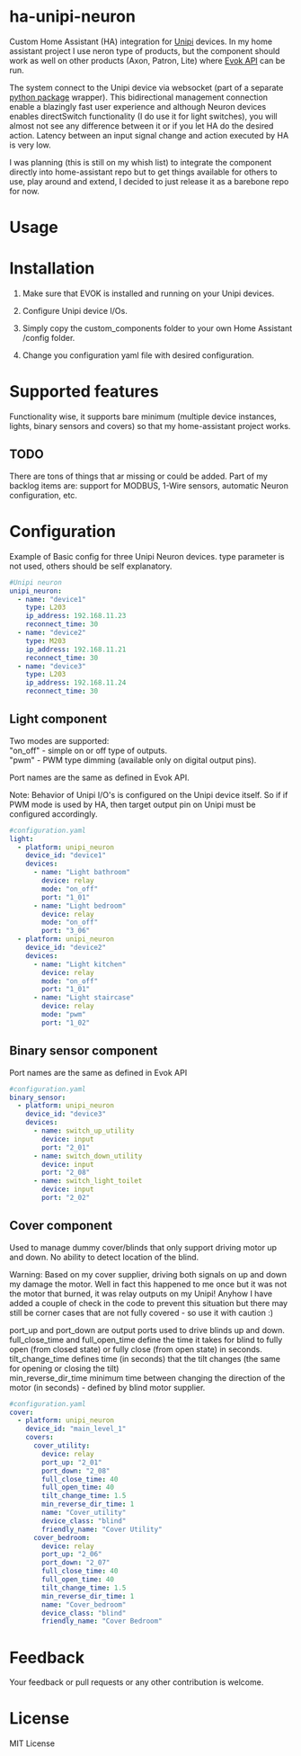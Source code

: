 # ha-unipi-neuron
Custom Home Assistant (HA) integration for [Unipi](https://www.unipi.technology) devices. In my home assistant project I use neron type of products, but the component should work as well on other products (Axon, Patron, Lite) where [Evok API](https://github.com/UniPiTechnology/evok) can be run.

The system connect to the Unipi device via websocket (part of a separate [python package](https://pypi.org/project/evok-ws-client/) wrapper). This bidirectional management connection enable a blazingly fast user experience and although Neuron devices enables directSwitch functionality (I do use it for light switches), you will almost not see any difference between it or if you let HA do the desired action. Latency between an input signal change and action executed by HA is very low.

I was planning (this is still on my whish list) to integrate the component directly into home-assistant repo but to get things available for others to use, play around and extend, I decided to just release it as a barebone repo for now.

# Usage
# Installation

1. Make sure that EVOK is installed and running on your Unipi devices.

2. Configure Unipi device I/Os.

1. Simply copy the custom_components folder to your own Home Assistant /config folder.

2. Change you configuration yaml file with desired configuration.

# Supported features
Functionality wise, it supports bare minimum (multiple device instances, lights, binary sensors and covers) so that my home-assistant project works.

## TODO
There are tons of things that ar missing or could be added.
Part of my backlog items are: support for MODBUS, 1-Wire sensors, automatic Neuron configuration, etc. 

# Configuration

Example of Basic config for three Unipi Neuron devices. type parameter is not used, others should be self explanatory.
```yaml
#Unipi neuron
unipi_neuron:
  - name: "device1"
    type: L203
    ip_address: 192.168.11.23
    reconnect_time: 30
  - name: "device2"
    type: M203
    ip_address: 192.168.11.21
    reconnect_time: 30
  - name: "device3"
    type: L203
    ip_address: 192.168.11.24
    reconnect_time: 30
```
## Light component
Two modes are supported:<br/>
"on_off" - simple on or off type of outputs.<br/>
"pwm" - PWM type dimming (available only on digital output pins).<br/>

Port names are the same as defined in Evok API.<br/>

Note: Behavior of Unipi I/O's is configured on the Unipi device itself. So if if PWM mode is used by HA, then target output pin on Unipi must be configured accordingly.

```yaml
#configuration.yaml
light:
  - platform: unipi_neuron
    device_id: "device1"
    devices:
      - name: "Light bathroom"
        device: relay
        mode: "on_off"
        port: "1_01"
      - name: "Light bedroom"
        device: relay
        mode: "on_off"
        port: "3_06"
  - platform: unipi_neuron
    device_id: "device2"
    devices:
      - name: "Light kitchen"
        device: relay
        mode: "on_off"
        port: "1_01"
      - name: "Light staircase"
        device: relay
        mode: "pwm"
        port: "1_02"
```

## Binary sensor component
Port names are the same as defined in Evok API 
```yaml
#configuration.yaml
binary_sensor:
  - platform: unipi_neuron
    device_id: "device3"
    devices:
      - name: switch_up_utility
        device: input
        port: "2_01"
      - name: switch_down_utility
        device: input
        port: "2_08"
      - name: switch_light_toilet
        device: input
        port: "2_02"
```


## Cover component
Used to manage dummy cover/blinds that only support driving motor up and down. No ability to detect location of the blind.

Warning: Based on my cover supplier, driving both signals on up and down my damage the motor. Well in fact this happened to me once but it was not the motor that burned, it was relay outputs on my Unipi! Anyhow I have added a couple of check in the code to prevent this situation but there may still be corner cases that are not fully covered - so use it with caution :) 

port_up and port_down are output ports used to drive blinds up and down.<br/>
full_close_time and full_open_time define the time it takes for blind to fully open (from closed state) or fully close (from open state) in seconds.<br/>
tilt_change_time defines time (in seconds) that the tilt changes (the same for opening or closing the tilt)<br/>
min_reverse_dir_time minimum time between changing the direction of the motor (in seconds) - defined by blind motor supplier.<br/>

```yaml
#configuration.yaml
cover:
  - platform: unipi_neuron
    device_id: "main_level_1"
    covers:
      cover_utility:
        device: relay
        port_up: "2_01"
        port_down: "2_08"
        full_close_time: 40
        full_open_time: 40
        tilt_change_time: 1.5
        min_reverse_dir_time: 1
        name: "Cover_utility"
        device_class: "blind"
        friendly_name: "Cover Utility"
      cover_bedroom:
        device: relay
        port_up: "2_06"
        port_down: "2_07"
        full_close_time: 40
        full_open_time: 40
        tilt_change_time: 1.5
        min_reverse_dir_time: 1
        name: "Cover_bedroom"
        device_class: "blind"
        friendly_name: "Cover Bedroom"
```
# Feedback
Your feedback or pull requests or any other contribution is welcome.
# License
MIT License
